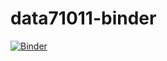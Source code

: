 # data71011-binder
[![Binder](https://mybinder.org/badge_logo.svg)](https://mybinder.org/v2/gh/fazlur97/data71011-binder/HEAD)
